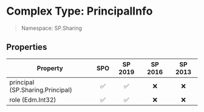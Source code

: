 # Complex Type: PrincipalInfo

> Namespace: SP.Sharing

## Properties

Property | SPO | SP 2019 | SP 2016 | SP 2013
----------|:---:|:-------:|:-------:|:-------:
principal (SP.Sharing.Principal) | ✅ | ✅ | ❌ | ❌
role (Edm.Int32) | ✅ | ✅ | ❌ | ❌